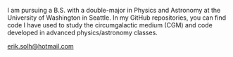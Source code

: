 I am pursuing a B.S. with a double-major in Physics and Astronomy at the University of Washington in Seattle.
In my GitHub repositories, you can find code I have used to study the circumgalactic medium (CGM) and code developed in advanced physics/astronomy classes.

erik.solh@hotmail.com
